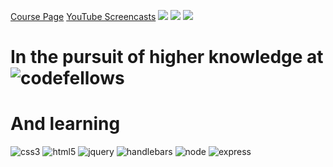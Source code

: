 [Course Page](https://github.com/codefellows/seattle-301n9)
[YouTube Screencasts](https://www.youtube.com/playlist?list=PLVngfM2hsbi9gpVh53Z08zcMs2T7rTDw8)
[![](https://img.shields.io/badge/canvas-301n9-blue.svg)](https://canvas.instructure.com/courses/1245195)
[![](https://img.shields.io/badge/Labs-301n9-yellow.svg)](https://github.com/codefellows-seattle-301n9)
[![](https://img.shields.io/badge/slack-301n9-orange.svg)](https://codefellows.slack.com/messages/seattle-301n9)

# In the pursuit of higher knowledge at ![codefellows](https://user-images.githubusercontent.com/29050911/33799630-6d4e7f42-dce4-11e7-8883-b711d89612b0.jpg)


# And learning 
![css3](https://user-images.githubusercontent.com/29050911/33799657-f1d3c100-dce4-11e7-89ad-1b6616491d9f.jpg)
![html5](https://user-images.githubusercontent.com/29050911/33799660-f217295e-dce4-11e7-8924-992babf9aa14.jpg)
![jquery](https://user-images.githubusercontent.com/29050911/33799661-f22be812-dce4-11e7-8741-98333efac06d.jpg)
![handlebars](https://user-images.githubusercontent.com/29050911/33799659-f2018720-dce4-11e7-98d6-d751fadbab71.jpg)
![node](https://user-images.githubusercontent.com/29050911/33799662-f247acfa-dce4-11e7-95a2-a2f3a3ec73bb.jpg) 
![express](https://user-images.githubusercontent.com/29050911/33799658-f1ed06ec-dce4-11e7-8cfe-39ec46679c32.jpg)






